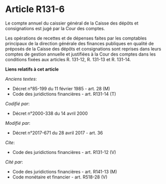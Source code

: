 # Article R131-6

Le compte annuel du caissier général de la Caisse des dépôts et consignations est jugé par la Cour des comptes. 

Les opérations de recettes et de dépenses faites par les comptables principaux de la direction générale des finances
publiques en qualité de préposés de la Caisse des dépôts et consignations sont reprises dans leurs comptes de gestion
annuelle et justifiées à la Cour des comptes dans les conditions fixées aux articles R. 131-12, R. 131-13 et R. 131-14.

**Liens relatifs à cet article**

_Anciens textes_:

  - Décret n°85-199 du 11 février 1985 - art. 28 (M)
  - Code des juridictions financières - art. R131-14 (T)

_Codifié par_:

  - Décret n°2000-338 du 14 avril 2000

_Modifié par_:

  - Décret n°2017-671 du 28 avril 2017 - art. 36

_Cite_:

  - Code des juridictions financières - art. R131-12 (V)

_Cité par_:

  - Code des juridictions financières - art. R141-13 (M)
  - Code monétaire et financier - art. R518-28 (V)
